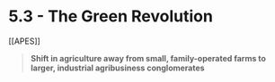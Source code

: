 # 5\.3 - The Green Revolution

[[APES]]

> **Shift in agriculture away from small, family-operated farms to larger, industrial agribusiness conglomerates**